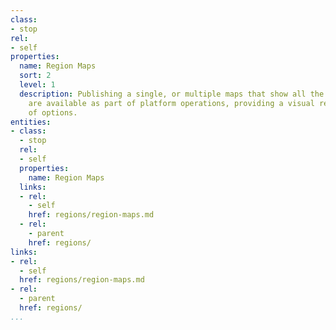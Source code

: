 ```yaml
---
class:
- stop
rel:
- self
properties:
  name: Region Maps
  sort: 2
  level: 1
  description: Publishing a single, or multiple maps that show all the regions that
    are available as part of platform operations, providing a visual representation
    of options.
entities:
- class:
  - stop
  rel:
  - self
  properties:
    name: Region Maps
  links:
  - rel:
    - self
    href: regions/region-maps.md
  - rel:
    - parent
    href: regions/
links:
- rel:
  - self
  href: regions/region-maps.md
- rel:
  - parent
  href: regions/
...
```

